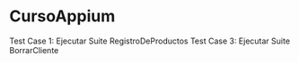 # CursoAppium

Test Case 1: Ejecutar Suite RegistroDeProductos
Test Case 3: Ejecutar Suite BorrarCliente
